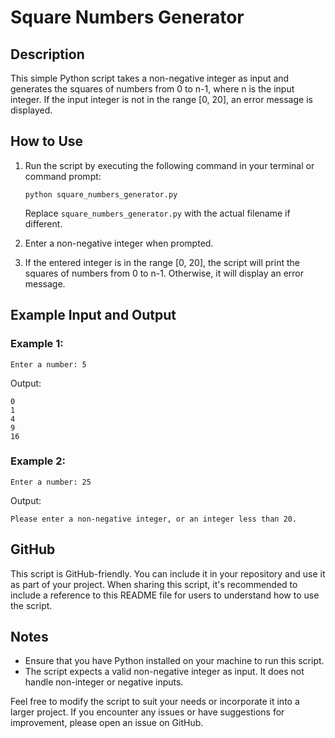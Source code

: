 # Square Numbers Generator

## Description
This simple Python script takes a non-negative integer as input and generates the squares of numbers from 0 to n-1, where n is the input integer. If the input integer is not in the range [0, 20], an error message is displayed.

## How to Use
1. Run the script by executing the following command in your terminal or command prompt:
   ```
   python square_numbers_generator.py
   ```
   Replace `square_numbers_generator.py` with the actual filename if different.

2. Enter a non-negative integer when prompted.

3. If the entered integer is in the range [0, 20], the script will print the squares of numbers from 0 to n-1. Otherwise, it will display an error message.

## Example Input and Output

### Example 1:
```
Enter a number: 5
```
Output:
```
0
1
4
9
16
```

### Example 2:
```
Enter a number: 25
```
Output:
```
Please enter a non-negative integer, or an integer less than 20.
```

## GitHub
This script is GitHub-friendly. You can include it in your repository and use it as part of your project. When sharing this script, it's recommended to include a reference to this README file for users to understand how to use the script.

## Notes
- Ensure that you have Python installed on your machine to run this script.
- The script expects a valid non-negative integer as input. It does not handle non-integer or negative inputs.

Feel free to modify the script to suit your needs or incorporate it into a larger project. If you encounter any issues or have suggestions for improvement, please open an issue on GitHub.
